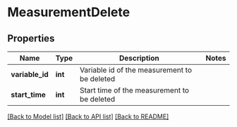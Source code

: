 # MeasurementDelete

## Properties
Name | Type | Description | Notes
------------ | ------------- | ------------- | -------------
**variable_id** | **int** | Variable id of the measurement to be deleted | 
**start_time** | **int** | Start time of the measurement to be deleted | 

[[Back to Model list]](../README.md#documentation-for-models) [[Back to API list]](../README.md#documentation-for-api-endpoints) [[Back to README]](../README.md)


